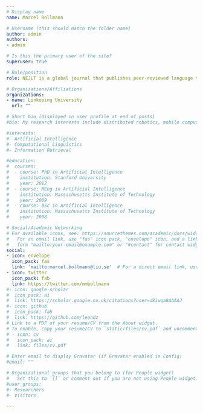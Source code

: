 ```yaml
---
# Display name
name: Marcel Bollmann

# Username (this should match the folder name)
author: admin
authors:
- admin

# Is this the primary user of the site?
superuser: true

# Role/position
role: NEJLT is a global journal that publishes peer-reviewed language technology and computational linguistics research on all languages.

# Organizations/Affiliations
organizations:
- name: Linköping University
  url: ""

# Short bio (displayed in user profile at end of posts)
#bio: My research interests include distributed robotics, mobile computing and programmable matter.

#interests:
#- Artificial Intelligence
#- Computational Linguistics
#- Information Retrieval

#education:
#  courses:
#  - course: PhD in Artificial Intelligence
#    institution: Stanford University
#    year: 2012
#  - course: MEng in Artificial Intelligence
#    institution: Massachusetts Institute of Technology
#    year: 2009
#  - course: BSc in Artificial Intelligence
#    institution: Massachusetts Institute of Technology
#    year: 2008

# Social/Academic Networking
# For available icons, see: https://sourcethemes.com/academic/docs/widgets/#icons
#   For an email link, use "fas" icon pack, "envelope" icon, and a link in the
#   form "mailto:your-email@example.com" or "#contact" for contact widget.
social:
- icon: envelope
  icon_pack: fas
  link: 'mailto:marcel.bollmann@liu.se'  # For a direct email link, use "mailto:ld@itu.dk".
- icon: twitter
  icon_pack: fab
  link: https://twitter.com/mmbollmann
#- icon: google-scholar
#  icon_pack: ai
#  link: https://scholar.google.co.uk/citations?user=d8iwqa8AAAAJ
#- icon: github
#  icon_pack: fab
#  link: https://github.com/leondz
# Link to a PDF of your resume/CV from the About widget.
# To enable, copy your resume/CV to `static/files/cv.pdf` and uncomment the lines below.  
# - icon: cv
#   icon_pack: ai
#   link: files/cv.pdf

# Enter email to display Gravatar (if Gravatar enabled in Config)
#email: ""

# Organizational groups that you belong to (for People widget)
#   Set this to `[]` or comment out if you are not using People widget.  
#user_groups:
#- Researchers
#- Visitors

---
```

